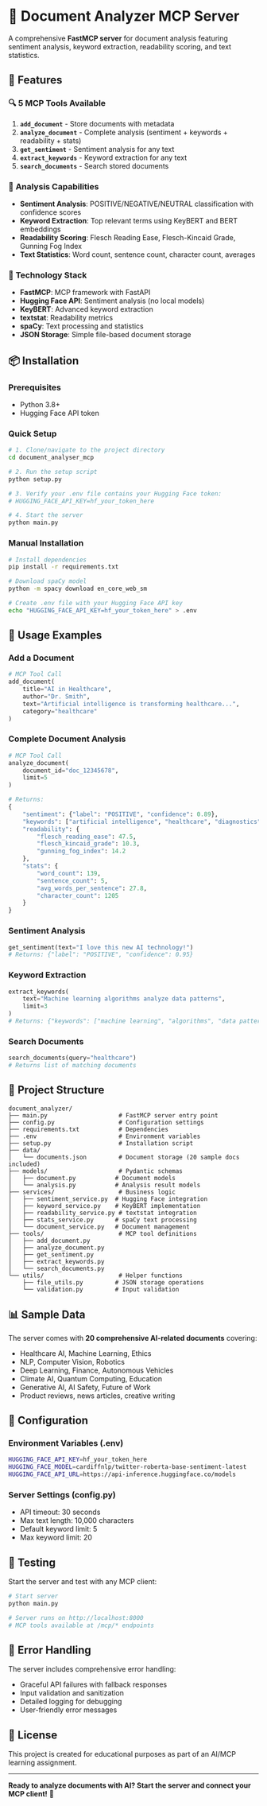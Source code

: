 # 📘 Document Analyzer MCP Server

A comprehensive **FastMCP server** for document analysis featuring sentiment analysis, keyword extraction, readability scoring, and text statistics.

## 🚀 Features

### 🔍 **5 MCP Tools Available**
1. **`add_document`** - Store documents with metadata
2. **`analyze_document`** - Complete analysis (sentiment + keywords + readability + stats)
3. **`get_sentiment`** - Sentiment analysis for any text
4. **`extract_keywords`** - Keyword extraction for any text
5. **`search_documents`** - Search stored documents

### 🧠 **Analysis Capabilities**
- **Sentiment Analysis**: POSITIVE/NEGATIVE/NEUTRAL classification with confidence scores
- **Keyword Extraction**: Top relevant terms using KeyBERT and BERT embeddings
- **Readability Scoring**: Flesch Reading Ease, Flesch-Kincaid Grade, Gunning Fog Index
- **Text Statistics**: Word count, sentence count, character count, averages

### 🔧 **Technology Stack**
- **FastMCP**: MCP framework with FastAPI
- **Hugging Face API**: Sentiment analysis (no local models)
- **KeyBERT**: Advanced keyword extraction
- **textstat**: Readability metrics
- **spaCy**: Text processing and statistics
- **JSON Storage**: Simple file-based document storage

## 📦 Installation

### Prerequisites
- Python 3.8+
- Hugging Face API token

### Quick Setup
```bash
# 1. Clone/navigate to the project directory
cd document_analyser_mcp

# 2. Run the setup script
python setup.py

# 3. Verify your .env file contains your Hugging Face token:
# HUGGING_FACE_API_KEY=hf_your_token_here

# 4. Start the server
python main.py
```

### Manual Installation
```bash
# Install dependencies
pip install -r requirements.txt

# Download spaCy model
python -m spacy download en_core_web_sm

# Create .env file with your Hugging Face API key
echo "HUGGING_FACE_API_KEY=hf_your_token_here" > .env
```

## 🎯 Usage Examples

### Add a Document
```python
# MCP Tool Call
add_document(
    title="AI in Healthcare",
    author="Dr. Smith",
    text="Artificial intelligence is transforming healthcare...",
    category="healthcare"
)
```

### Complete Document Analysis
```python
# MCP Tool Call
analyze_document(
    document_id="doc_12345678",
    limit=5
)

# Returns:
{
    "sentiment": {"label": "POSITIVE", "confidence": 0.89},
    "keywords": ["artificial intelligence", "healthcare", "diagnostics"],
    "readability": {
        "flesch_reading_ease": 47.5,
        "flesch_kincaid_grade": 10.3,
        "gunning_fog_index": 14.2
    },
    "stats": {
        "word_count": 139,
        "sentence_count": 5,
        "avg_words_per_sentence": 27.8,
        "character_count": 1205
    }
}
```

### Sentiment Analysis
```python
get_sentiment(text="I love this new AI technology!")
# Returns: {"label": "POSITIVE", "confidence": 0.95}
```

### Keyword Extraction
```python
extract_keywords(
    text="Machine learning algorithms analyze data patterns",
    limit=3
)
# Returns: {"keywords": ["machine learning", "algorithms", "data patterns"]}
```

### Search Documents
```python
search_documents(query="healthcare")
# Returns list of matching documents
```

## 📁 Project Structure

```
document_analyzer/
├── main.py                    # FastMCP server entry point
├── config.py                  # Configuration settings
├── requirements.txt           # Dependencies
├── .env                       # Environment variables
├── setup.py                   # Installation script
├── data/
│   └── documents.json         # Document storage (20 sample docs included)
├── models/                    # Pydantic schemas
│   ├── document.py           # Document models
│   └── analysis.py           # Analysis result models
├── services/                  # Business logic
│   ├── sentiment_service.py  # Hugging Face integration
│   ├── keyword_service.py    # KeyBERT implementation
│   ├── readability_service.py # textstat integration
│   ├── stats_service.py      # spaCy text processing
│   └── document_service.py   # Document management
├── tools/                     # MCP tool definitions
│   ├── add_document.py
│   ├── analyze_document.py
│   ├── get_sentiment.py
│   ├── extract_keywords.py
│   └── search_documents.py
└── utils/                     # Helper functions
    ├── file_utils.py         # JSON storage operations
    └── validation.py         # Input validation
```

## 📊 Sample Data

The server comes with **20 comprehensive AI-related documents** covering:
- Healthcare AI, Machine Learning, Ethics
- NLP, Computer Vision, Robotics
- Deep Learning, Finance, Autonomous Vehicles
- Climate AI, Quantum Computing, Education
- Generative AI, AI Safety, Future of Work
- Product reviews, news articles, creative writing

## 🔧 Configuration

### Environment Variables (.env)
```bash
HUGGING_FACE_API_KEY=hf_your_token_here
HUGGING_FACE_MODEL=cardiffnlp/twitter-roberta-base-sentiment-latest
HUGGING_FACE_API_URL=https://api-inference.huggingface.co/models
```

### Server Settings (config.py)
- API timeout: 30 seconds
- Max text length: 10,000 characters
- Default keyword limit: 5
- Max keyword limit: 20

## 🧪 Testing

Start the server and test with any MCP client:

```bash
# Start server
python main.py

# Server runs on http://localhost:8000
# MCP tools available at /mcp/* endpoints
```

## 🚨 Error Handling

The server includes comprehensive error handling:
- Graceful API failures with fallback responses
- Input validation and sanitization
- Detailed logging for debugging
- User-friendly error messages

## 📝 License

This project is created for educational purposes as part of an AI/MCP learning assignment.

---

**Ready to analyze documents with AI? Start the server and connect your MCP client!** 🚀
